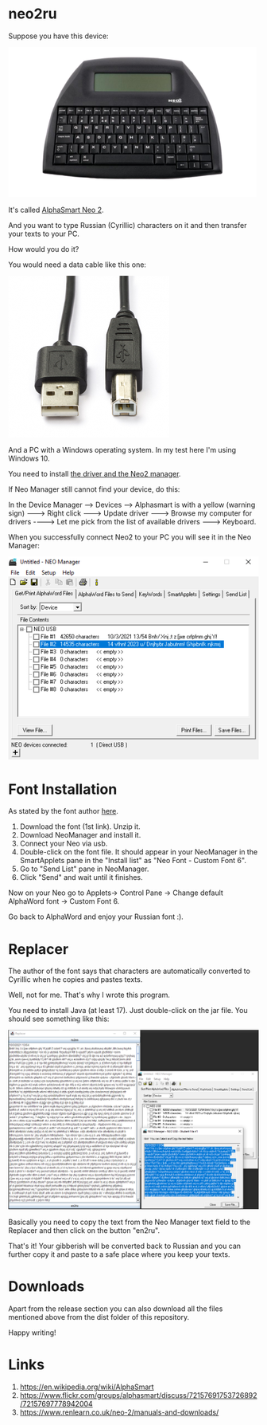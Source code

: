 # neo2ru

Suppose you have this device:

![alt text](dist/neo2.png "")

It's called <a href="https://en.wikipedia.org/wiki/AlphaSmart">AlphaSmart Neo 2</a>.

And you want to type Russian (Cyrillic) characters on it and then transfer your texts to your PC.

How would you do it?

You would need a data cable like this one:

![alt text](dist/cable.jpg "")

And a PC with a Windows operating system. In my test here I'm using Windows 10.

You need to install <a href="https://www.renlearn.co.uk/neo-2/manuals-and-downloads/">the driver and the Neo2 manager</a>.

If Neo Manager still cannot find your device, do this:

In the Device Manager --> Devices --> Alphasmart is with a yellow (warning sign) ---> Right click ---> Update driver ---> Browse my computer for drivers ----> Let me pick from the list of available drivers ---> Keyboard.

When you successfully connect Neo2 to your PC you will see it in the Neo Manager:

![alt text](dist/neo_manager.png "")

# Font Installation

As stated by the font author <a href="https://www.flickr.com/groups/alphasmart/discuss/72157691753726892/72157697778942004">here</a>.

1. Download the font (1st link). Unzip it.
2. Download NeoManager and install it.
3. Connect your Neo via usb.
3. Double-click on the font file. It should appear in your NeoManager in the SmartApplets pane in the "Install list" as "Neo Font - Custom Font 6".
4. Go to "Send List" pane in NeoManager.
5. Click "Send" and wait until it finishes.

Now on your Neo go to Applets-> Control Pane -> Change default AlphaWord font -> Custom Font 6.

Go back to AlphaWord and enjoy your Russian font :).

# Replacer

The author of the font says that characters are automatically converted to Cyrillic when he copies and pastes texts.

Well, not for me. That's why I wrote this program.

You need to install Java (at least 17). Just double-click on the jar file. You should see something like this:

![alt text](dist/screenshot.png "")

Basically you need to copy the text from the Neo Manager text field to the Replacer and then click on the button "en2ru".

That's it! Your gibberish will be converted back to Russian and you can further copy it and paste to a safe place where you keep your texts.


# Downloads

Apart from the release section you can also download all the files mentioned above from the dist folder of this repository.

Happy writing!

# Links

1. https://en.wikipedia.org/wiki/AlphaSmart
2. https://www.flickr.com/groups/alphasmart/discuss/72157691753726892/72157697778942004
3. https://www.renlearn.co.uk/neo-2/manuals-and-downloads/
